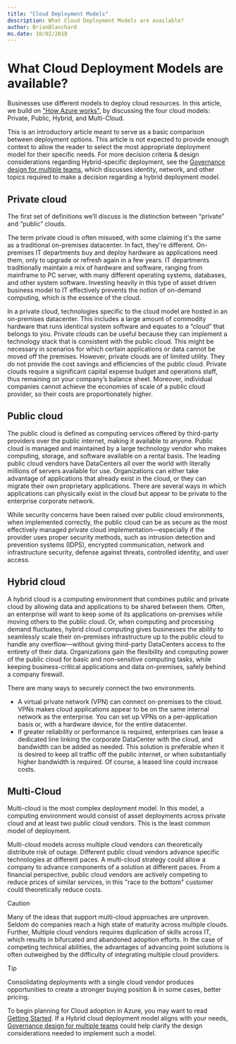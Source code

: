 ```yaml
---
title: "Cloud Deployment Models" 
description: What Cloud Deployment Models are available?
author: BrianBlanchard
ms.date: 10/02/2018
---
```

# What Cloud Deployment Models are available?

Businesses use different models to deploy cloud resources. In this article, we build on ["How Azure works"](what-is-azure.md), by discussing the four cloud models: Private, Public, Hybrid, and Multi-Cloud.

This is an introductory article meant to serve as a basic comparison between deployment options. This article is not expected to provide enough context to allow the reader to select the most appropriate deployment model for their specific needs. For more decision criteria & design considerations regarding Hybrid-specific deployment, see the [Governance design for multiple teams](../governance/resource-management/governance-multiple-teams.md), which discusses identity, network, and other topics required to make a decision regarding a hybrid deployment model.  

## Private cloud

The first set of definitions we’ll discuss is the distinction between “private” and “public” clouds.

The term private cloud is often misused, with some claiming it's the same as a traditional on-premises datacenter. In fact, they're different. On-premises IT departments buy and deploy hardware as applications need them, only to upgrade or refresh again in a few years. IT departments traditionally maintain a mix of hardware and software, ranging from mainframe to PC server, with many different operating systems, databases, and other system software. Investing heavily in this type of asset driven business model to IT effectively prevents the notion of on-demand computing, which is the essence of the cloud.

In a private cloud, technologies specific to the cloud model are hosted in an on-premises datacenter. This includes a large amount of commodity hardware that runs identical system software and equates to a “cloud” that belongs to you. Private clouds can be useful because they can implement a technology stack that is consistent with the public cloud. This might be necessary in scenarios for which certain applications or data cannot be moved off the premises. However, private clouds are of limited utility. They do not provide the cost savings and efficiencies of the public cloud. Private clouds require a significant capital expense budget and operations staff, thus remaining on your company’s balance sheet. Moreover, individual companies cannot achieve the economies of scale of a public cloud provider, so their costs are proportionately higher.

## Public cloud

The public cloud is defined as computing services offered by third-party providers over the public internet, making it available to anyone. Public cloud is managed and maintained by a large technology vendor who makes computing, storage, and software available on a rental basis. The leading public cloud vendors have DataCenters all over the world with literally millions of servers available for use. Organizations can either take advantage of applications that already exist in the cloud, or they can migrate their own proprietary applications. There are several ways in which applications can physically exist in the cloud but appear to be private to the enterprise corporate network.

While security concerns have been raised over public cloud environments, when implemented correctly, the public cloud can be as secure as the most effectively managed private cloud implementation—especially if the provider uses proper security methods, such as intrusion detection and prevention systems (IDPS), encrypted communication, network and infrastructure security, defense against threats, controlled identity, and user access.

## Hybrid cloud

A hybrid cloud is a computing environment that combines public and private cloud by allowing data and applications to be shared between them. Often, an enterprise will want to keep some of its applications on-premises while moving others to the public cloud. Or, when computing and processing demand fluctuates, hybrid cloud computing gives businesses the ability to seamlessly scale their on-premises infrastructure up to the public cloud to handle any overflow—without giving third-party DataCenters access to the entirety of their data. Organizations gain the flexibility and computing power of the public cloud for basic and non-sensitive computing tasks, while keeping business-critical applications and data on-premises, safely behind a company firewall.

There are many ways to securely connect the two environments.

* A virtual private network (VPN) can connect on-premises to the cloud. VPNs makes cloud applications appear to be on the same internal network as the enterprise. You can set up VPNs on a per-application basis or, with a hardware device, for the entire datacenter.
* If greater reliability or performance is required, enterprises can lease a dedicated line linking the corporate DataCenter with the cloud, and bandwidth can be added as needed. This solution is preferable when it is desired to keep all traffic off the public internet, or when substantially higher bandwidth is required. Of course, a leased line could increase costs.

## Multi-Cloud

Multi-cloud is the most complex deployment model. In this model, a computing environment would consist of asset deployments across private cloud and at least two public cloud vendors. This is the least common model of deployment.

Multi-cloud models across multiple cloud vendors can theoretically distribute risk of outage. Different public cloud vendors advance specific technologies at different paces. A multi-cloud strategy could allow a company to advance components of a solution at different paces. From a financial perspective, public cloud vendors are actively competing to reduce prices of similar services, in this "race to the bottom" customer could theoretically reduce costs.

> [!CAUTION]
> Many of the ideas that support multi-cloud approaches are unproven. Seldom do companies reach a high state of maturity across multiple clouds. Further, Multiple cloud vendors requires duplication of skills across IT, which results in bifurcated and abandoned adoption efforts. In the case of competing technical abilities, the advantages of advancing point solutions is often outweighed by the difficulty of integrating multiple cloud providers.

> [!TIP]
> Consolidating deployments with a single cloud vendor produces opportunities to create a stronger buying position & in some cases, better pricing.  

To begin planning for Cloud adoption in Azure, you may want to read  [Getting Started](overview.md). If a Hybrid cloud deployment model aligns with your needs, [Governance design for multiple teams](../governance/resource-management/governance-multiple-teams.md) could help clarify the design considerations needed to implement such a model. 